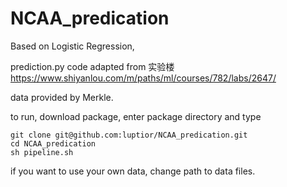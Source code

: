 # NCAA_predication

Based on Logistic Regression, 

prediction.py code adapted from 实验楼 https://www.shiyanlou.com/m/paths/ml/courses/782/labs/2647/

data provided by Merkle.

to run, download package, enter package directory and type

```
git clone git@github.com:luptior/NCAA_predication.git
cd NCAA_predication
sh pipeline.sh
```

if you want to use your own data, change path to data files. 
